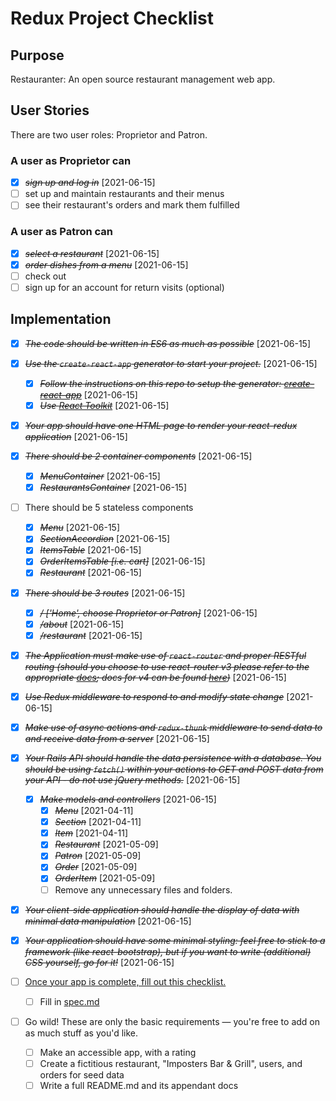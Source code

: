 # Redux Project Checklist

## Purpose

Restauranter: An open source restaurant management web app.

## User Stories

There are two user roles: Proprietor and Patron.

### A user as Proprietor can

* [X] ~~*sign up and log in*~~ [2021-06-15]
* [ ] set up and maintain restaurants and their menus
* [ ] see their restaurant's orders and mark them fulfilled

### A user as Patron can

* [X] ~~*select a restaurant*~~ [2021-06-15]
* [X] ~~*order dishes from a menu*~~ [2021-06-15]
* [ ] check out
* [ ] sign up for an account for return visits (optional)

## Implementation

* [X] ~~*The code should be written in ES6 as much as possible*~~ [2021-06-15]

* [X] ~~*Use the `create-react-app` generator to start your project.*~~ [2021-06-15]
  * [X] ~~*Follow the instructions on this repo to setup the generator: [create-react-app](https://github.com/facebookincubator/create-react-app)*~~ [2021-06-15]
  * [X] ~~*Use [React Toolkit](https://redux-toolkit.js.org/)*~~ [2021-06-15]

* [X] ~~*Your app should have one HTML page to render your react-redux application*~~ [2021-06-15]

* [X] ~~*There should be 2 container components*~~ [2021-06-15]

  * [X] ~~*MenuContainer*~~ [2021-06-15]
  * [X] ~~*RestaurantsContainer*~~ [2021-06-15]

* [ ] There should be 5 stateless components

  * [X] ~~*Menu*~~ [2021-06-15]
  * [X] ~~*SectionAccordion*~~ [2021-06-15]
  * [X] ~~*ItemsTable*~~ [2021-06-15]
  * [X] ~~*OrderItemsTable [i.e. cart]*~~ [2021-06-15]
  * [X] ~~*Restaurant*~~ [2021-06-15]

* [X] ~~*There should be 3 routes*~~ [2021-06-15]

  * [X] ~~*/ ['Home', choose Proprietor or Patron]*~~ [2021-06-15]
  * [X] ~~*/about*~~ [2021-06-15]
  * [X] ~~*/restaurant*~~ [2021-06-15]

* [X] ~~*The Application must make use of `react-router` and proper RESTful routing (should you choose to use react-router v3 please refer to the appropriate [docs](https://github.com/ReactTraining/react-router/tree/v3/docs); docs for v4 can be found [here](https://reacttraining.com/react-router/web/guides/quick-start))*~~ [2021-06-15]

* [X] ~~*Use Redux middleware to respond to and modify state change*~~ [2021-06-15]

* [X] ~~*Make use of async actions and `redux-thunk` middleware to send data to and receive data from a server*~~ [2021-06-15]

* [X] ~~*Your Rails API should handle the data persistence with a database. You should be using `fetch()` within your actions to GET and POST data from your API - do not use jQuery methods.*~~ [2021-06-15]
  * [X] ~~*Make models and controllers*~~ [2021-06-15]
    * [X] ~~*Menu*~~ [2021-04-11]
    * [X] ~~*Section*~~ [2021-04-11]
    * [X] ~~*Item*~~ [2021-04-11]
    * [X] ~~*Restaurant*~~ [2021-05-09]
    * [X] ~~*Patron*~~ [2021-05-09]
    * [X] ~~*Order*~~ [2021-05-09]
    * [X] ~~*OrderItem*~~ [2021-05-09]
    * [ ] Remove any unnecessary files and folders.

* [X] ~~*Your client-side application should handle the display of data with minimal data manipulation*~~ [2021-06-15]

* [X] ~~*Your application should have some minimal styling: feel free to stick to a framework (like react-bootstrap), but if you want to write (additional) CSS yourself, go for it!*~~ [2021-06-15]

* [ ] [Once your app is complete, fill out this checklist.](https://goo.gl/forms/ULtKsxuzWomvXuTk2)
  * [ ] Fill in [spec.md](./spec.md)

* [ ] Go wild! These are only the basic requirements — you're free to add on as much stuff as you'd like.
  * [ ] Make an accessible app, with a rating
  * [ ] Create a fictitious restaurant, "Imposters Bar & Grill", users, and orders for seed data
  * [ ] Write a full README.md and its appendant docs
